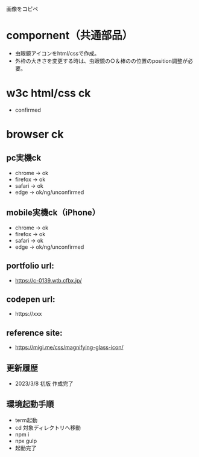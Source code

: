 画像をコピペ

# compornent（共通部品）
- 虫眼鏡アイコンをhtml/cssで作成。
- 外枠の大きさを変更する時は、虫眼鏡の○＆棒のの位置のposition調整が必要。

# w3c html/css ck
- confirmed

# browser ck
## pc実機ck
- chrome → ok
- firefox → ok
- safari → ok
- edge → ok/ng/unconfirmed
## mobile実機ck（iPhone）
- chrome → ok
- firefox → ok
- safari → ok
- edge → ok/ng/unconfirmed

## portfolio url:

- https://c-0139.wtb.cfbx.jp/

## codepen url:
- https://xxx

## reference site:
- https://migi.me/css/magnifying-glass-icon/

## 更新履歴

- 2023/3/8 初版 作成完了

## 環境起動手順
- term起動
- cd 対象ディレクトリへ移動
- npm i
- npx gulp
- 起動完了
